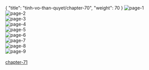 { "title": "tinh-vo-than-quyet/chapter-70", "weight": 70 }
<img src="tinh-vo-than-quyet_0070_01-a59520cae4393199b2afcb2c5240722f.webp" alt="page-1" origin="http://1.bp.blogspot.com/-ackz6dk139Y/WWCdSxZPTXI/AAAAAAAAuGQ/IcR4fKPx6pQ3z6nIZPemKFI0ENzvSiBvgCHMYCw/1.middle.jpg?imgmax=0"><br/>
<img src="tinh-vo-than-quyet_0070_02-07beb2723012c09380b6176d6888376f.webp" alt="page-2" origin="http://1.bp.blogspot.com/-GrYREPkmnSQ/WWCdTtNTsJI/AAAAAAAAuGU/IoQq8JYBnyoKYC_l6YRoSiOFj8ty5iPpQCHMYCw/2.middle.jpg?imgmax=0"><br/>
<img src="tinh-vo-than-quyet_0070_03-6f281d2080ba189809459a6c1af1596e.webp" alt="page-3" origin="http://1.bp.blogspot.com/-AWEb9xaIK1M/WWCdVP9t7oI/AAAAAAAAuGY/-_5Wc4SR_3Y2L896BYFum-vJSnE3316mgCHMYCw/3.middle.jpg?imgmax=0"><br/>
<img src="tinh-vo-than-quyet_0070_04-3dddcc254b36e0e409a95071bd03f1e3.webp" alt="page-4" origin="http://1.bp.blogspot.com/-N3LVW0UsJMs/WWCdWJL6vLI/AAAAAAAAuGc/cKO9UZmq0hgbg_bKlkZaja5V5mF4ebSCQCHMYCw/4.middle.jpg?imgmax=0"><br/>
<img src="tinh-vo-than-quyet_0070_05-449e81b47678118a1dc7dfe62137c996.webp" alt="page-5" origin="http://1.bp.blogspot.com/-uEluBAD2bjE/WWCdXMtVG8I/AAAAAAAAuGg/9qgnSbUBMVwmv6V7UAAYA5Qwhb6Nm68AQCHMYCw/5.middle.jpg?imgmax=0"><br/>
<img src="tinh-vo-than-quyet_0070_06-93fe43235b6ba1c057a63a218ffe1ea9.webp" alt="page-6" origin="http://1.bp.blogspot.com/-ozNuv8_ai94/WWCdX8koV6I/AAAAAAAAuGk/xYMTXwAcQuc84Fr16TjlGHYphMdKMpqDACHMYCw/6.middle.jpg?imgmax=0"><br/>
<img src="tinh-vo-than-quyet_0070_07-005c398bc472e1ceed159b98a1831c09.webp" alt="page-7" origin="http://1.bp.blogspot.com/-iU7ZYU0ecYk/WWCdYhXnElI/AAAAAAAAuGo/sK6iBaL7EqUVfl7b6FMuBvjI9Vrc8TkwgCHMYCw/7.middle.jpg?imgmax=0"><br/>
<img src="tinh-vo-than-quyet_0070_08-a7c8ab50d85b22800fe444fb48ea45b3.webp" alt="page-8" origin="http://1.bp.blogspot.com/-myv-mL-hBKQ/WWCdZzRtEDI/AAAAAAAAuGs/qnDQV--q0TkhKkqIDrUjbmKCsmjOk5ntQCHMYCw/8.middle.jpg?imgmax=0"><br/>
<img src="tinh-vo-than-quyet_0070_09-be60b63f133c119f2ea97036bdd1a1db.webp" alt="page-9" origin="http://1.bp.blogspot.com/-tIRGtoiF6bY/WWCda1SCTLI/AAAAAAAAuGw/X5ZsET1UFcwg_aGu1sXBMq9xX8G_xcmvgCHMYCw/9.middle.jpg?imgmax=0"><br/>
<br/><a class="nextchap" href="/tinh-vo-than-quyet/chapter-71">chapter-71</a>
